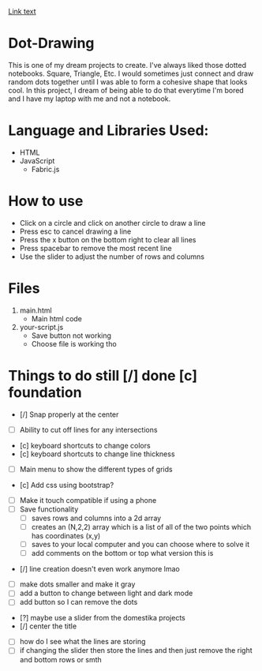 [Link text](main.html)
# Dot-Drawing
This is one of my dream projects to create. I've always liked those dotted notebooks. Square, Triangle, Etc. I would sometimes just connect and draw random dots together until I was able to form a cohesive shape that looks cool. In this project, I dream of being able to do that everytime I'm bored and I have my laptop with me and not a notebook.

# Language and Libraries Used:
- HTML
- JavaScript
    - Fabric.js

# How to use
- Click on a circle and click on another circle to draw a line
- Press esc to cancel drawing a line
- Press the x button on the bottom right to clear all lines
- Press spacebar to remove the most recent line
- Use the slider to adjust the number of rows and columns

# Files
1. main.html
    - Main html code
2. your-script.js
    - Save button not working
    - Choose file is working tho


# Things to do still [/] done [c] foundation
- [/] Snap properly at the center
- [ ] Ability to cut off lines for any intersections
- [c] keyboard shortcuts to change colors
- [c] keyboard shortcuts to change line thickness
- [ ] Main menu to show the different types of grids
- [c] Add css using bootstrap?
- [ ] Make it touch compatible if using a phone
- [ ] Save functionality
    - [ ] saves rows and columns into a 2d array
    - [ ] creates an (N,2,2) array which is a list of all of the two points which has coordinates (x,y) 
    - [ ] saves to your local computer and you can choose where to solve it 
    - [ ] add comments on the bottom or top what version this is
- [/] line creation doesn't even work anymore lmao
- [ ] make dots smaller and make it gray
- [ ] add a button to change between light and dark mode
- [ ] add button so I can remove the dots
- [?] maybe use a slider from the domestika projects
- [/] center the title
- [ ] how do I see what the lines are storing
- [ ] if changing the slider then store the lines and then just remove the right and bottom rows or smth
